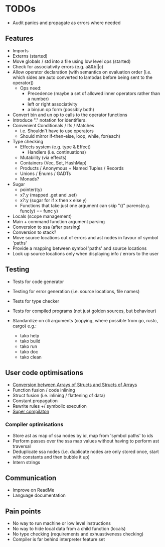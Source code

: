 # TODOs

- Audit panics and propagate as errors where needed

## Features

- Imports
- Externs (started)
- Move globals / std into a file using low level ops (started)
- Check for associativity errors (e.g. a&&b||c)
- Allow operator declaration (with semantics on evaluation order [i.e. which sides are auto converted to lambdas before being sent to the operator])
  - Ops need:
    - Precedence (maybe a set of allowed inner operators rather than a number)
    - left or right associativity
    - a bin/un op form (possibly both)
- Convert bin and un op to calls to the operator functions
- Introduce "." notation for identifiers.
- Convenient Conditionals / Ifs / Matches
  - i.e. Shouldn't have to use operators
  - Should mirror if-then-else, loop, while, for(each)
- Type checking
  - Effects system (e.g. type & Effect)
    - Handlers (i.e. continuations)
  - Mutability (via effects)
  - Containers (Vec, Set, HashMap)
  - Products / Anonymous + Named Tuples / Records
  - Unions / Enums / GADTs
  - Monads?
- Sugar
  - pointer(ty)
  - x?.y (mapped .get and .set)
  - x?:y (sugar for if x then x else y)
  - Functions that take just one argument can skip "()" parens(e.g. func(y) == func y)
- Locals (scope management)
- Main + command function argument parsing
- Conversion to ssa (after parsing)
- Conversion to stack?
- Move source locations out of errors and ast nodes in favour of symbol 'paths'
- Provide a mapping between symbol 'paths' and source locations
- Look up source locations only when displaying info / errors to the user

## Testing

- Tests for code generator
- Testing for error generation (i.e. source locations, file names)
- Tests for type checker
- Tests for compiled programs (not just golden sources, but behaviour)

- Standardize on cli arguments (copying, where possible from go, rustc, cargo) e.g.:
  - tako help
  - tako build
  - tako run
  - tako doc
  - tako clean

## User code optimisations

- [Conversion between Arrays of Structs and Structs of Arrays](https://en.wikipedia.org/wiki/AoS_and_SoA)
- Function fusion / code inlining
- Struct fusion (i.e. inlining / flattening of data)
- Constant propagation
- Rewrite rules +/ symbolic execution
- [Super compilaton](https://www.microsoft.com/en-us/research/wp-content/uploads/2016/07/supercomp-by-eval.pdf)

### Compiler optimisations

- Store ast as map of ssa nodes by id, map from 'symbol paths' to ids
- Perform passes over the ssa map values without having to perform ast traversal
- Deduplicate ssa nodes (i.e. duplicate nodes are only stored once, start with constants and then bubble it up)
- Intern strings

## Communication

- Improve on ReadMe
- Language documentation

## Pain points

- No way to run machine or low level instructions
- No way to hide local data from a child function (locals)
- No type checking (requirements and exhuastiveness checking)
- Compiler is far behind interpreter feature set

